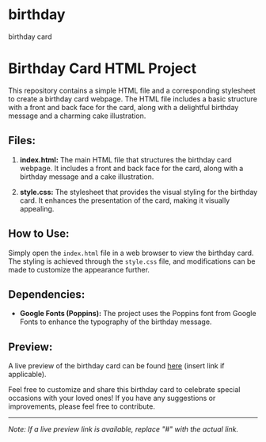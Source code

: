 # birthday
birthday card


# Birthday Card HTML Project

This repository contains a simple HTML file and a corresponding stylesheet to create a birthday card webpage. The HTML file includes a basic structure with a front and back face for the card, along with a delightful birthday message and a charming cake illustration.

## Files:

1. **index.html:** The main HTML file that structures the birthday card webpage. It includes a front and back face for the card, along with a birthday message and a cake illustration.

2. **style.css:** The stylesheet that provides the visual styling for the birthday card. It enhances the presentation of the card, making it visually appealing.

## How to Use:

Simply open the `index.html` file in a web browser to view the birthday card. The styling is achieved through the `style.css` file, and modifications can be made to customize the appearance further.

## Dependencies:

- **Google Fonts (Poppins):** The project uses the Poppins font from Google Fonts to enhance the typography of the birthday message.

## Preview:

A live preview of the birthday card can be found [here](#) (insert link if applicable).

Feel free to customize and share this birthday card to celebrate special occasions with your loved ones! If you have any suggestions or improvements, please feel free to contribute.

---

*Note: If a live preview link is available, replace "#" with the actual link.*
